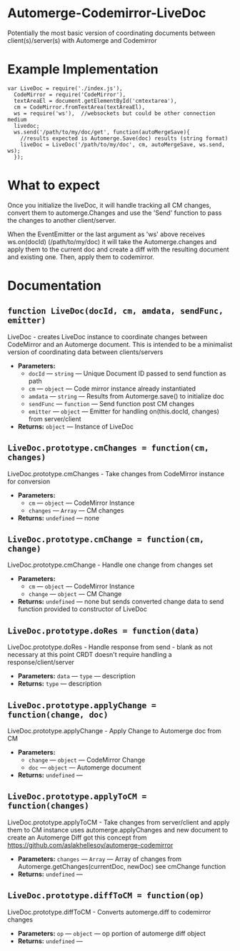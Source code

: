# Automerge-Codemirror-LiveDoc
Potentially the most basic version of coordinating documents between client(s)/server(s) with Automerge and Codemirror

# Example Implementation

    var LiveDoc = require('./index.js'),
      CodeMirror = require('CodeMirror'),
      textAreaEl = document.getElementById('cmtextarea'),
      cm = CodeMirror.fromTextArea(textAreaEl),
      ws = require('ws'),  //websockets but could be other connection medium
      livedoc;
      ws.send('/path/to/my/doc/get', function(autoMergeSave){
        //results expected is Automerge.Save(doc) results (string format)
        liveDoc = LiveDoc('/path/to/my/doc', cm, autoMergeSave, ws.send, ws);
      });

#  What to expect
Once you initialize the liveDoc, it will handle tracking all CM changes, convert them to automerge.Changes
and use the 'Send' function to pass the changes to another client/server.  

When the EventEmitter or the last argument as 'ws' above receives ws.on(docId) (/path/to/my/doc)
it will take the Automerge.changes and apply them to the current doc and create a diff with the 
resulting document and existing one.  Then, apply them to codemirror.

# Documentation

## `function LiveDoc(docId, cm, amdata, sendFunc, emitter)`

LiveDoc - creates LiveDoc instance to coordinate changes between CodeMirror and an Automerge document. This is intended to be a minimalist version of coordinating data between clients/servers

 * **Parameters:**
   * `docId` — `string` — Unique Document ID passed to send function as path
   * `cm` — `object` — Code mirror instance already instantiated
   * `amdata` — `string` — Results from Automerge.save() to initialize doc
   * `sendFunc` — `function` — Send function post CM changes
   * `emitter` — `object` — Emitter for handling on(this.docId, changes) from server/client
 * **Returns:** `object` — Instance of LiveDoc

## `LiveDoc.prototype.cmChanges = function(cm, changes)`

LiveDoc.prototype.cmChanges - Take changes from CodeMirror instance for conversion

 * **Parameters:**
   * `cm` — `object` — CodeMirror Instance
   * `changes` — `Array` — CM changes
 * **Returns:** `undefined` — none

## `LiveDoc.prototype.cmChange = function(cm, change)`

LiveDoc.prototype.cmChange - Handle one change from changes set

 * **Parameters:**
   * `cm` — `object` — CodeMirror Instance
   * `change` — `object` — CM Change
 * **Returns:** `undefined` — none but sends converted change data to send function provided to constructor of LiveDoc

## `LiveDoc.prototype.doRes = function(data)`

LiveDoc.prototype.doRes - Handle response from send - blank as not necessary at this point CRDT doesn't require handling a response/client/server

 * **Parameters:** `data` — `type` — description
 * **Returns:** `type` — description

## `LiveDoc.prototype.applyChange = function(change, doc)`

LiveDoc.prototype.applyChange - Apply Change to Automerge doc from CM

 * **Parameters:**
   * `change` — `object` — CodeMirror Change
   * `doc` — `object` — Automerge document
 * **Returns:** `undefined` — 

## `LiveDoc.prototype.applyToCM = function(changes)`

LiveDoc.prototype.applyToCM - Take changes from server/client and apply them to CM instance uses automerge.applyChanges and new document to create an Automerge Diff got this concept from https://github.com/aslakhellesoy/automerge-codemirror

 * **Parameters:** `changes` — `Array` — Array of changes from Automerge.getChanges(currentDoc, newDoc) see cmChange function
 * **Returns:** `undefined` — 

## `LiveDoc.prototype.diffToCM = function(op)`

LiveDoc.prototype.diffToCM - Converts automerge.diff to codemirror changes

 * **Parameters:** `op` — `object` — op portion of automerge diff object
 * **Returns:** `undefined` — 


